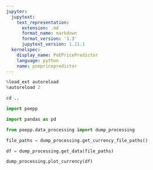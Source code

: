 ```yaml
---
jupyter:
  jupytext:
    text_representation:
      extension: .md
      format_name: markdown
      format_version: '1.3'
      jupytext_version: 1.11.1
  kernelspec:
    display_name: PoEPricePredictor
    language: python
    name: poepricepredictor
---
```


```python
%load_ext autoreload
%autoreload 2
```

```python
cd ..
```

```python
import poepp
```

```python
import pandas as pd
```

```python
from poepp.data_processing import dump_processing
```

```python
file_paths = dump_processing.get_currency_file_paths()
```

```python
df = dump_processing.get_data(file_paths)
```

```python
dump_processing.plot_currency(df)
```

```python

```

